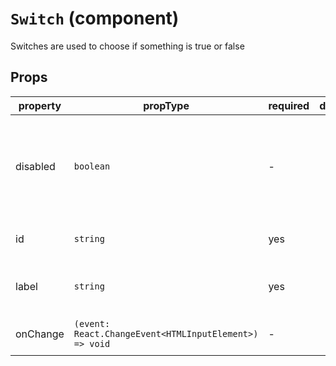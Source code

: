 # `Switch` (component)

Switches are used to choose if something is true or false

## Props

| property | propType                                               | required | default | description                                                          |
| -------- | ------------------------------------------------------ | -------- | ------- | -------------------------------------------------------------------- |
| disabled | `boolean`                                              | -        |         | Determines if the switch should be disabled or not. By default false |
| id       | `string`                                               | yes      |         | The id for the switch element                                        |
| label    | `string`                                               | yes      |         | The label to render next to the switch                               |
| onChange | `(event: React.ChangeEvent<HTMLInputElement>) => void` | -        |         | The onChange listener                                                |
